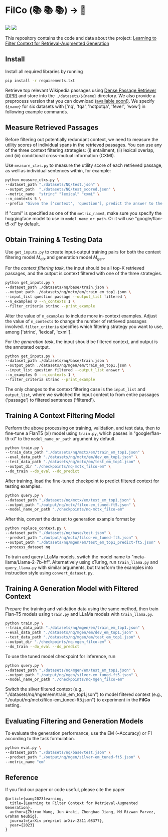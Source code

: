 
# FilCo (:books: :books: :books:) &rarr; :page_with_curl:

<p align="left">
  <a href="http://creativecommons.org/licenses/by-sa/4.0/"><img src="https://img.shields.io/badge/License-CC%20BY--SA%204.0-green.svg"></a>
  <a href="https://arxiv.org/abs/2311.08377"><img src="https://img.shields.io/badge/arXiv-2311.08377-b31b1b.svg"></a>
</p>

This repository contains the code and data about the project:
[Learning to Filter Context for Retrieval-Augmented Generation](https://arxiv.org/pdf/2311.08377.pdf)

## Install

Install all required libraries by running

```bash
pip install -r requirements.txt
```

Retrieve top relevant Wikipedia passages using [Dense Passage Retriever (DPR)](https://github.com/facebookresearch/DPR)
and store into the `./datasets/${name}` directory. We also provide a preprocess version that you can download [(available soon!)]().
We specify `${name}` for six datasets with ['nq', 'tqa', 'hotpotqa', 'fever', 'wow'] in following example commands.

## Measure Retrieved Passages

Before filtering out potentially redundant context, we need to measure the utility scores of individual spans in the retrieved passages. 
You can use any of the three context filtering strategies:
(i) entailment, (ii) lexical overlap, and (iii) conditional cross-mutual information (CXMI).

Use `measure_ctxs.py` to measure the utility score of each retrieved passage,
as well as individual sentences within, for example:

```bash
python measure_ctxs.py \
--dataset_path "./datasets/NQ/test.json" \
--output_path  "./datasets/NQ/test_scored.json" \
--metric_name  "strinc" "lexical" "cxmi" \
--n_contexts 5 \
--prefix "Given the ['context', 'question'], predict the answer to the question:"
```

If "cxmi" is specified as one of the `metric_name`s, make sure you specify the huggingface model to use in `model_name_or_path`. Or it will use "google/flan-t5-xl" by default.

## Obtain Training & Testing Data

Use `get_inputs.py` to create input-output training pairs for both the context filtering model $M_{ctx}$ and generation model $M_{gen}$.

For the _context filtering task_, the input should be all top-K retrieved passages, and the output is context filtered with one of the three strategies.

```bash
python get_inputs.py \
--dataset_path ./datasets/nq/base/train.json \
--output_path ./datasets/nq/mctx/em/train_em_top1.json \
--input_list question passage --output_list filtered \
--n_examples 0 --n_contexts 1 \
--filter_criteria strinc --print_example
```

Alter the value of `n_examples` to include more in-context examples. Adjust the value of `n_contexts` to change the number of retrieved passages involved. `filter_criteria` specifies which filtering strategy you want to use, among ['strinc', 'lexical', 'cxmi'].

For the _generation task_, the input should be filtered context, and output is the annotated output.

```bash
python get_inputs.py \
--dataset_path ./datasets/nq/base/train.json \
--output_path ./datasets/nq/mgen/em/train_em_top1.json \
--input_list question filtered --output_list answer \
--n_examples 0 --n_contexts 1 \
--filter_criteria strinc --print_example
```

The only changes to the context filtering case is the `input_list` and `output_list`, where we switched the input context to from entire passages ('passage') to filtered sentences ('filtered').

## Training A Context Filtering Model

Perform the above processing on training, validation, and test data,
then to fine-tune a FlanT5 (xl) model using `train.py`, which passes
in "google/flan-t5-xl" to the `model_name_or_path` argument by default.

```bash
python train.py \
--train_data_path "./datasets/nq/mctx/em/train_em_top1.json" \
--eval_data_path "./datasets/nq/mctx/em/dev_em_top1.json" \
--test_data_path "./datasets/nq/mctx/em/test_em_top1.json" \
--output_dir "./checkpoints/nq-mctx_filco-em" \
--do_train --do_eval --do_predict
```

After training, load the fine-tuned checkpoint to predict filtered context for testing examples.

```bash
python query.py \
--dataset_path "./datasets/nq/mctx/em/test_em_top1.json" \
--output_path "./output/nq/mctx/filco-em_tuned-ft5.json" \
--model_name_or_path "./checkpoints/nq-mctx_filco-em"
```

After this, convert the dataset to generation example format by

```bash
python replace_context.py \
--dataset_path "./datasets/nq/base/test.json" \
--predset_path "./output/nq/mctx/filco-em_tuned-ft5.json" \
--output_path "./datasets/nq/mgen/em/test_em_top1_predict-ft5.json" \
--process_dataset nq
```

To train and query LLaMa models, switch the model name to "meta-llama/Llama-2-7b-hf".
Alternatively using xTuring, run `train_llama.py` and `query_llama.py` with similar arguments, but transform the examples into instruction style using `convert_dataset.py`.

## Training A Generation Model with Filtered Context

Prepare the training and validation data using the same method,
then train Flan-T5 models using `train.py` and LLaMa models with `train_llama.py`.

```bash
python train.py \
--train_data_path "./datasets/nq/mgen/em/train_em_top1.json" \
--eval_data_path "./datasets/nq/mgen/em/dev_em_top1.json" \
--test_data_path "./datasets/nq/mgen/em/test_em_top1.json" \
--output_dir "./checkpoints/nq-mgen_filco-em" \
--do_train --do_eval --do_predict
```

To use the tuned model checkpoint for inference, run

```bash
python query.py \
--dataset_path "./datasets/nq/mgen/em/test_em_top1.json" \
--output_path "./output/nq/mgen/silver-em_tuned-ft5.json" \
--model_name_or_path "./checkpoints/nq-mgen_filco-em"
```

Switch the silver filtered context (e.g., "./datasets/nq/mgen/em/train_em_top1.json") to model filtered context (e.g., "./output/nq/mctx/filco-em_tuned-ft5.json") to experiment in the __FilCo__ setting.

## Evaluating Filtering and Generation Models

To evaluate the generation performance, use the EM (~Accuracy) or F1
according to the task formulation.

```bash
python eval.py \
--dataset_path "./datasets/nq/base/test.json" \
--predset_path "./output/nq/mgen/silver-em_tuned-ft5.json" \
--metric_name "em"
```

## Reference

If you find our paper or code useful, please cite the paper

```
@article{wang2023learning,
  title={Learning to Filter Context for Retrieval-Augmented Generation},
  author={Zhiruo Wang, Jun Araki, Zhengbao Jiang, Md Rizwan Parvez, Graham Neubig},
  journal={arXiv preprint arXiv:2311.08377},
  year={2023}
}
```
